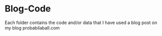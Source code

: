 # Blog-Code
Each folder contains the code and/or data that I have used a blog post on my blog probabilaball.com
